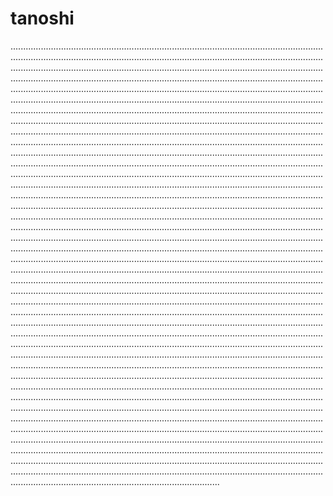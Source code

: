 # tanoshi
...............................................................................................................................................................................................................................................................................................................................................................................................................................................................................................................................................................................................................................................................................................................................................................................................................................................................................................................................................................................................................................................................................................................................................................................................................................................................................................................................................................................................................................................................................................................................................................................................................................................................................................................................................................................................................................................................................................................................................................................................................................................................................................................................................................................................................................................................................................................................................................................................................................................................................................................................................................................................................................................................................................................................................................................................................................................................................................................................................................................................................................................................................................................................................................................................................................................................................................................................................................................................................................................................................................................................................................................................................................................................................................................................................................................................................................................................................................................................................................................................................................................................................................................................................................................................................................................................................................................................................................................................................................................................................................................................................................................................................................................................................................................................................................................................................................................................................................................................................................................................................................................................................................................................................................................................................................................................................................................................................................................